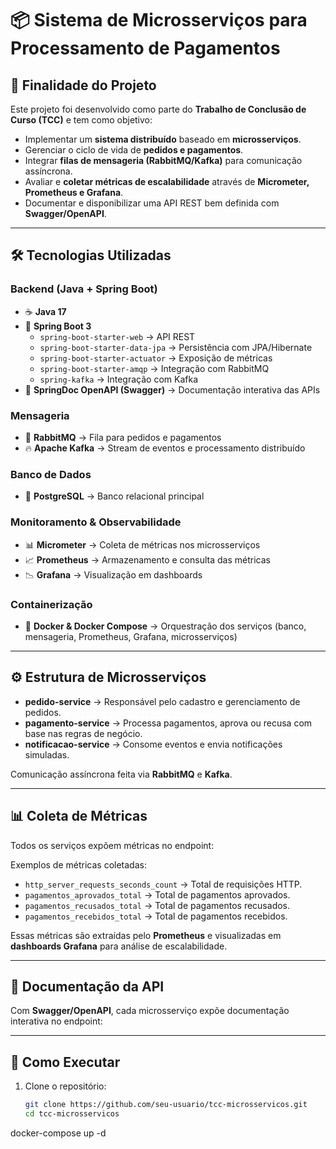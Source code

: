 # 📦 Sistema de Microsserviços para Processamento de Pagamentos

## 🎯 Finalidade do Projeto
Este projeto foi desenvolvido como parte do **Trabalho de Conclusão de Curso (TCC)** e tem como objetivo:  

- Implementar um **sistema distribuído** baseado em **microsserviços**.  
- Gerenciar o ciclo de vida de **pedidos e pagamentos**.  
- Integrar **filas de mensageria (RabbitMQ/Kafka)** para comunicação assíncrona.  
- Avaliar e **coletar métricas de escalabilidade** através de **Micrometer, Prometheus e Grafana**.  
- Documentar e disponibilizar uma API REST bem definida com **Swagger/OpenAPI**.  

---

## 🛠️ Tecnologias Utilizadas

### **Backend (Java + Spring Boot)**
- ☕ **Java 17**  
- 🍃 **Spring Boot 3**  
  - `spring-boot-starter-web` → API REST  
  - `spring-boot-starter-data-jpa` → Persistência com JPA/Hibernate  
  - `spring-boot-starter-actuator` → Exposição de métricas  
  - `spring-boot-starter-amqp` → Integração com RabbitMQ  
  - `spring-kafka` → Integração com Kafka  
- 📄 **SpringDoc OpenAPI (Swagger)** → Documentação interativa das APIs  

### **Mensageria**
- 🐇 **RabbitMQ** → Fila para pedidos e pagamentos  
- 🔥 **Apache Kafka** → Stream de eventos e processamento distribuído  

### **Banco de Dados**
- 🐘 **PostgreSQL** → Banco relacional principal  

### **Monitoramento & Observabilidade**
- 📊 **Micrometer** → Coleta de métricas nos microsserviços  
- 📈 **Prometheus** → Armazenamento e consulta das métricas  
- 📉 **Grafana** → Visualização em dashboards  

### **Containerização**
- 🐳 **Docker & Docker Compose** → Orquestração dos serviços (banco, mensageria, Prometheus, Grafana, microsserviços)  

---

## ⚙️ Estrutura de Microsserviços

- **pedido-service** → Responsável pelo cadastro e gerenciamento de pedidos.  
- **pagamento-service** → Processa pagamentos, aprova ou recusa com base nas regras de negócio.  
- **notificacao-service** → Consome eventos e envia notificações simuladas.  

Comunicação assíncrona feita via **RabbitMQ** e **Kafka**.  

---

## 📊 Coleta de Métricas

Todos os serviços expõem métricas no endpoint:

Exemplos de métricas coletadas:
- `http_server_requests_seconds_count` → Total de requisições HTTP.  
- `pagamentos_aprovados_total` → Total de pagamentos aprovados.  
- `pagamentos_recusados_total` → Total de pagamentos recusados.  
- `pagamentos_recebidos_total` → Total de pagamentos recebidos.  

Essas métricas são extraídas pelo **Prometheus** e visualizadas em **dashboards Grafana** para análise de escalabilidade.

---

## 📖 Documentação da API

Com **Swagger/OpenAPI**, cada microsserviço expõe documentação interativa no endpoint:  

---

## 🚀 Como Executar

1. Clone o repositório:
   ```bash
   git clone https://github.com/seu-usuario/tcc-microsservicos.git
   cd tcc-microsservicos
docker-compose up -d


